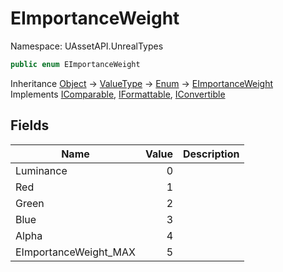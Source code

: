 # EImportanceWeight

Namespace: UAssetAPI.UnrealTypes

```csharp
public enum EImportanceWeight
```

Inheritance [Object](https://docs.microsoft.com/en-us/dotnet/api/system.object) → [ValueType](https://docs.microsoft.com/en-us/dotnet/api/system.valuetype) → [Enum](https://docs.microsoft.com/en-us/dotnet/api/system.enum) → [EImportanceWeight](./uassetapi.unrealtypes.eimportanceweight.md)<br>
Implements [IComparable](https://docs.microsoft.com/en-us/dotnet/api/system.icomparable), [IFormattable](https://docs.microsoft.com/en-us/dotnet/api/system.iformattable), [IConvertible](https://docs.microsoft.com/en-us/dotnet/api/system.iconvertible)

## Fields

| Name | Value | Description |
| --- | --: | --- |
| Luminance | 0 |  |
| Red | 1 |  |
| Green | 2 |  |
| Blue | 3 |  |
| Alpha | 4 |  |
| EImportanceWeight_MAX | 5 |  |
